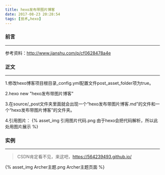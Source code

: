 ```yaml
---
title: hexo发布带图片博客
date: 2017-08-23 20:28:54
tags: [技术,hexo]
---
```

### 前言
*** 
参考资料：http://www.jianshu.com/p/cf0628478a4e
### 正文
*** 
1.修改hexo博客项目根目录_config.yml配置文件post_asset_folder项为true。

2.hexo new "hexo发布带图片博客"

3.在source/_post文件夹里面就会出现一个“hexo发布带图片博客.md”的文件和一个“hexo发布带图片博客”的文件夹。

4.引用图片：
{% asset_img 引用图片代码.png 由于hexo会把代码解析，所以此处用图片展示 %} 

### 实例
*** 
> CSDN肯定看不见，来这吧，https://564239493.github.io/

{% asset_img Archer主题.png Archer主题页面 %}